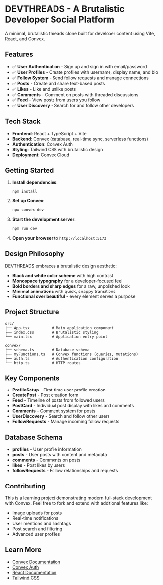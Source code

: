 # DEVTHREADS - A Brutalistic Developer Social Platform

A minimal, brutalistic threads clone built for developer content using Vite, React, and Convex.

## Features

- ✅ **User Authentication** - Sign up and sign in with email/password
- ✅ **User Profiles** - Create profiles with username, display name, and bio
- ✅ **Follow System** - Send follow requests and manage connections
- ✅ **Posts** - Create and share text-based posts
- ✅ **Likes** - Like and unlike posts
- ✅ **Comments** - Comment on posts with threaded discussions
- ✅ **Feed** - View posts from users you follow
- ✅ **User Discovery** - Search for and follow other developers

## Tech Stack

- **Frontend**: React + TypeScript + Vite
- **Backend**: Convex (database, real-time sync, serverless functions)
- **Authentication**: Convex Auth
- **Styling**: Tailwind CSS with brutalistic design
- **Deployment**: Convex Cloud

## Getting Started

1. **Install dependencies**:

   ```bash
   npm install
   ```

2. **Set up Convex**:

   ```bash
   npx convex dev
   ```

3. **Start the development server**:

   ```bash
   npm run dev
   ```

4. **Open your browser** to `http://localhost:5173`

## Design Philosophy

DEVTHREADS embraces a brutalistic design aesthetic:

- **Black and white color scheme** with high contrast
- **Monospace typography** for a developer-focused feel
- **Bold borders and sharp edges** for a raw, unpolished look
- **Minimal animations** with quick, snappy transitions
- **Functional over beautiful** - every element serves a purpose

## Project Structure

```
src/
├── App.tsx          # Main application component
├── index.css        # Brutalistic styling
└── main.tsx         # Application entry point

convex/
├── schema.ts        # Database schema
├── myFunctions.ts   # Convex functions (queries, mutations)
├── auth.ts          # Authentication configuration
└── http.ts          # HTTP routes
```

## Key Components

- **ProfileSetup** - First-time user profile creation
- **CreatePost** - Post creation form
- **Feed** - Timeline of posts from followed users
- **PostCard** - Individual post display with likes and comments
- **Comments** - Comment system for posts
- **UserDiscovery** - Search and follow other users
- **FollowRequests** - Manage incoming follow requests

## Database Schema

- **profiles** - User profile information
- **posts** - User posts with content and metadata
- **comments** - Comments on posts
- **likes** - Post likes by users
- **followRequests** - Follow relationships and requests

## Contributing

This is a learning project demonstrating modern full-stack development with Convex. Feel free to fork and extend with additional features like:

- Image uploads for posts
- Real-time notifications
- User mentions and hashtags
- Post search and filtering
- Advanced user profiles

## Learn More

- [Convex Documentation](https://docs.convex.dev/)
- [Convex Auth](https://labs.convex.dev/auth)
- [React Documentation](https://react.dev/)
- [Tailwind CSS](https://tailwindcss.com/)
